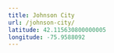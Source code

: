 ```yaml
---
title: Johnson City
url: /johnson-city/
latitude: 42.115630800000005
longitude: -75.9588092
---
```

